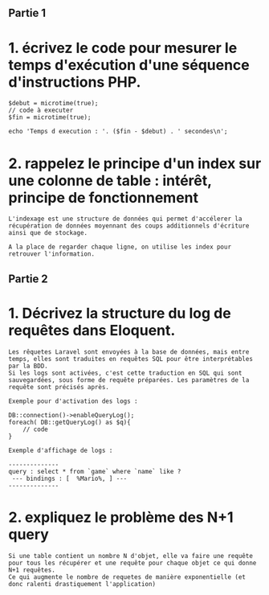 ## Partie 1

# 1. écrivez le code pour mesurer le temps d'exécution d'une séquence d'instructions PHP.

```
$debut = microtime(true);
// code à executer
$fin = microtime(true);

echo 'Temps d execution : '. ($fin - $debut) . ' secondes\n';
```

# 2. rappelez le principe d'un index sur une colonne de table : intérêt, principe de fonctionnement

```
L'indexage est une structure de données qui permet d'accélerer la récupération de données moyennant des coups additionnels d'écriture ainsi que de stockage.

A la place de regarder chaque ligne, on utilise les index pour retrouver l'information.
```

## Partie 2

# 1. Décrivez la structure du log de requêtes dans Eloquent.

```
Les rêquetes Laravel sont envoyées à la base de données, mais entre temps, elles sont traduites en requêtes SQL pour être interprétables par la BDD.
Si les logs sont activées, c'est cette traduction en SQL qui sont sauvegardées, sous forme de requête préparées. Les paramètres de la requête sont précisés après.

Exemple pour d'activation des logs :

DB::connection()->enableQueryLog();
foreach( DB::getQueryLog() as $q){
    // code
}

Exemple d'affichage de logs :

--------------
query : select * from `game` where `name` like ?
 --- bindings : [  %Mario%, ] ---
--------------

```

# 2. expliquez le problème des N+1 query

```
Si une table contient un nombre N d'objet, elle va faire une requête pour tous les récupérer et une requête pour chaque objet ce qui donne N+1 requêtes.
Ce qui augmente le nombre de requetes de manière exponentielle (et donc ralenti drastiquement l'application)
```
